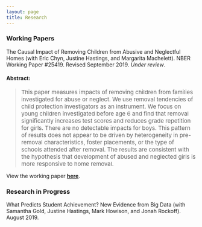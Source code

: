 ```yaml
---
layout: page
title: Research
---
```


### Working Papers

The Causal Impact of Removing Children from Abusive and Neglectful Homes (with Eric Chyn, Justine Hastings, and Margarita Machelett). NBER Working Paper #25419. Revised September 2019. _Under review_.

#### Abstract:

> <span style="font-size:15px;">This paper measures impacts of removing children from families investigated for abuse or neglect. We use removal tendencies of child protection investigators as an instrument. We focus on young children investigated before age 6 and find that removal significantly increases test scores and reduces grade repetition for girls. There are no detectable impacts for boys. This pattern of results does not appear to be driven by heterogeneity in pre-removal characteristics, foster placements, or the type of schools attended after removal. The results are consistent with the hypothesis that development of abused and neglected girls is more responsive to home removal.</span>

View the working paper [__here__](http://www.nber.org/papers/w25419).

### Research in Progress

What Predicts Student Achievement? New Evidence from Big Data (with Samantha Gold, Justine Hastings, Mark Howison, and Jonah Rockoff). August 2019.
